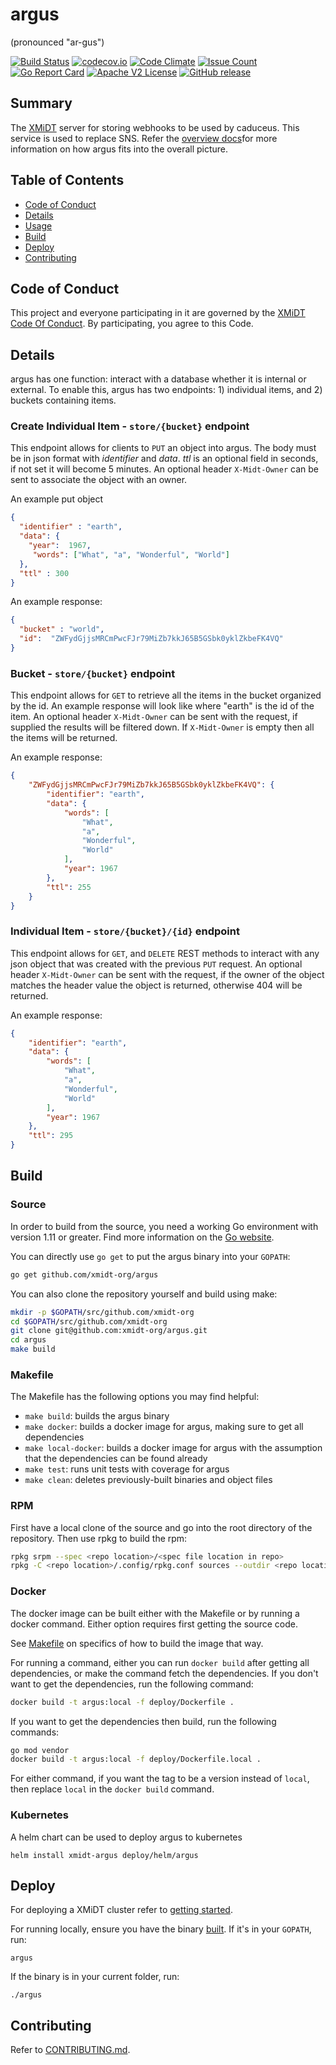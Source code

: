# argus
(pronounced "ar-gus")

[![Build Status](https://travis-ci.com/xmidt-org/argus.svg?branch=main)](https://travis-ci.com/xmidt-org/argus)
[![codecov.io](http://codecov.io/github/xmidt-org/argus/coverage.svg?branch=main)](http://codecov.io/github/xmidt-org/argus?branch=main)
[![Code Climate](https://codeclimate.com/github/xmidt-org/argus/badges/gpa.svg)](https://codeclimate.com/github/xmidt-org/argus)
[![Issue Count](https://codeclimate.com/github/xmidt-org/argus/badges/issue_count.svg)](https://codeclimate.com/github/xmidt-org/argus)
[![Go Report Card](https://goreportcard.com/badge/github.com/xmidt-org/argus)](https://goreportcard.com/report/github.com/xmidt-org/argus)
[![Apache V2 License](http://img.shields.io/badge/license-Apache%20V2-blue.svg)](https://github.com/xmidt-org/argus/blob/main/LICENSE)
[![GitHub release](https://img.shields.io/github/release/xmidt-org/argus.svg)](CHANGELOG.md)

## Summary
The [XMiDT](https://xmidt.io/) server for storing webhooks to be used by caduceus. This service is used to replace SNS.
Refer the [overview docs](https://xmidt.io/docs/introduction/overview/)for more information on how argus fits into the overall picture.

## Table of Contents

- [Code of Conduct](#code-of-conduct)
- [Details](#details)
- [Usage](#usage)
- [Build](#build)
- [Deploy](#deploy)
- [Contributing](#contributing)

## Code of Conduct

This project and everyone participating in it are governed by the [XMiDT Code Of Conduct](https://xmidt.io/code_of_conduct/). 
By participating, you agree to this Code.

## Details
argus has one function: interact with a database whether it is internal or external.
To enable this, argus has two endpoints: 1) individual items, and 2) buckets containing items.

### Create Individual Item - `store/{bucket}` endpoint
This endpoint allows for clients to `PUT` an object into argus. The body must be in json format with _identifier_ and
_data_. _ttl_ is an optional field in seconds, if not set it will become 5 minutes. An optional header `X-Midt-Owner` can be sent
to associate the object with an owner. 

An example put object
```json
{
  "identifier" : "earth",
  "data": {
    "year":  1967,
     "words": ["What", "a", "Wonderful", "World"]
  },
  "ttl" : 300
}
```

An example response: 
```json
{
  "bucket" : "world",
  "id":  "ZWFydGjjsMRCmPwcFJr79MiZb7kkJ65B5GSbk0yklZkbeFK4VQ"
}
```

### Bucket - `store/{bucket}` endpoint
This endpoint allows for `GET` to retrieve all the items in the bucket organized by the id.
An example response will look like where "earth" is the id of the item. An optional header `X-Midt-Owner` can be sent
with the request, if supplied the results will be filtered down. If `X-Midt-Owner` is empty then all the items will be returned.

An example response:
```json
{
    "ZWFydGjjsMRCmPwcFJr79MiZb7kkJ65B5GSbk0yklZkbeFK4VQ": {
        "identifier": "earth",
        "data": {
            "words": [
                "What",
                "a",
                "Wonderful",
                "World"
            ],
            "year": 1967
        },
        "ttl": 255
    }
}
```


### Individual Item - `store/{bucket}/{id}` endpoint
This endpoint allows for `GET`, and `DELETE` REST methods to interact with any json object that was created with the previous
`PUT` request. An optional header `X-Midt-Owner` can be sent with the request, if the owner of the object matches the header value
the object is returned, otherwise 404 will be returned. 

An example response:
```json
{
    "identifier": "earth",
    "data": {
        "words": [
            "What",
            "a",
            "Wonderful",
            "World"
        ],
        "year": 1967
    },
    "ttl": 295
}
```


## Build

### Source

In order to build from the source, you need a working Go environment with
version 1.11 or greater. Find more information on the [Go website](https://golang.org/doc/install).

You can directly use `go get` to put the argus binary into your `GOPATH`:
```bash
go get github.com/xmidt-org/argus
```

You can also clone the repository yourself and build using make:

```bash
mkdir -p $GOPATH/src/github.com/xmidt-org
cd $GOPATH/src/github.com/xmidt-org
git clone git@github.com:xmidt-org/argus.git
cd argus
make build
```

### Makefile

The Makefile has the following options you may find helpful:
* `make build`: builds the argus binary
* `make docker`: builds a docker image for argus, making sure to get all
   dependencies
* `make local-docker`: builds a docker image for argus with the assumption
   that the dependencies can be found already
* `make test`: runs unit tests with coverage for argus
* `make clean`: deletes previously-built binaries and object files

### RPM

First have a local clone of the source and go into the root directory of the 
repository.  Then use rpkg to build the rpm:
```bash
rpkg srpm --spec <repo location>/<spec file location in repo>
rpkg -C <repo location>/.config/rpkg.conf sources --outdir <repo location>'
```

### Docker

The docker image can be built either with the Makefile or by running a docker
command.  Either option requires first getting the source code.

See [Makefile](#Makefile) on specifics of how to build the image that way.

For running a command, either you can run `docker build` after getting all
dependencies, or make the command fetch the dependencies.  If you don't want to
get the dependencies, run the following command:
```bash
docker build -t argus:local -f deploy/Dockerfile .
```
If you want to get the dependencies then build, run the following commands:
```bash
go mod vendor
docker build -t argus:local -f deploy/Dockerfile.local .
```

For either command, if you want the tag to be a version instead of `local`,
then replace `local` in the `docker build` command.

### Kubernetes

A helm chart can be used to deploy argus to kubernetes
```
helm install xmidt-argus deploy/helm/argus
```

## Deploy

For deploying a XMiDT cluster refer to [getting started](https://xmidt.io/docs/operating/getting_started/).

For running locally, ensure you have the binary [built](#Source).  If it's in
your `GOPATH`, run:
```
argus
```
If the binary is in your current folder, run:
```
./argus
```

## Contributing

Refer to [CONTRIBUTING.md](CONTRIBUTING.md).
